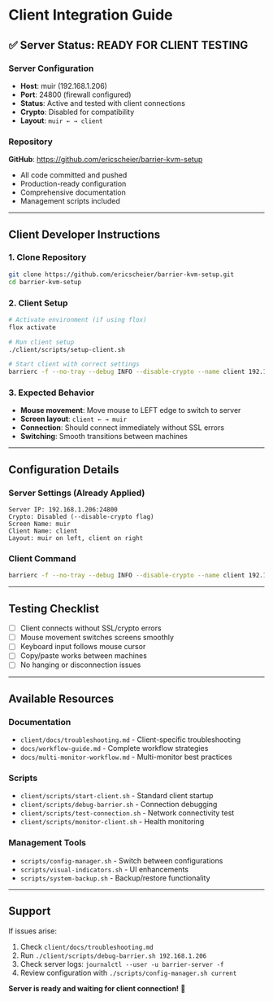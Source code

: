 # Client Integration Guide

## ✅ Server Status: READY FOR CLIENT TESTING

### Server Configuration
- **Host**: muir (192.168.1.206)
- **Port**: 24800 (firewall configured)
- **Status**: Active and tested with client connections
- **Crypto**: Disabled for compatibility
- **Layout**: `muir ← → client`

### Repository
**GitHub**: https://github.com/ericscheier/barrier-kvm-setup
- All code committed and pushed
- Production-ready configuration
- Comprehensive documentation
- Management scripts included

---

## Client Developer Instructions

### 1. Clone Repository
```bash
git clone https://github.com/ericscheier/barrier-kvm-setup.git
cd barrier-kvm-setup
```

### 2. Client Setup
```bash
# Activate environment (if using flox)
flox activate

# Run client setup
./client/scripts/setup-client.sh

# Start client with correct settings
barrierc -f --no-tray --debug INFO --disable-crypto --name client 192.168.1.206
```

### 3. Expected Behavior
- **Mouse movement**: Move mouse to LEFT edge to switch to server
- **Screen layout**: `client ← → muir`
- **Connection**: Should connect immediately without SSL errors
- **Switching**: Smooth transitions between machines

---

## Configuration Details

### Server Settings (Already Applied)
```
Server IP: 192.168.1.206:24800
Crypto: Disabled (--disable-crypto flag)
Screen Name: muir
Client Name: client
Layout: muir on left, client on right
```

### Client Command
```bash
barrierc -f --no-tray --debug INFO --disable-crypto --name client 192.168.1.206
```

---

## Testing Checklist

- [ ] Client connects without SSL/crypto errors
- [ ] Mouse movement switches screens smoothly
- [ ] Keyboard input follows mouse cursor
- [ ] Copy/paste works between machines
- [ ] No hanging or disconnection issues

---

## Available Resources

### Documentation
- `client/docs/troubleshooting.md` - Client-specific troubleshooting
- `docs/workflow-guide.md` - Complete workflow strategies
- `docs/multi-monitor-workflow.md` - Multi-monitor best practices

### Scripts
- `client/scripts/start-client.sh` - Standard client startup
- `client/scripts/debug-barrier.sh` - Connection debugging
- `client/scripts/test-connection.sh` - Network connectivity test
- `client/scripts/monitor-client.sh` - Health monitoring

### Management Tools
- `scripts/config-manager.sh` - Switch between configurations
- `scripts/visual-indicators.sh` - UI enhancements
- `scripts/system-backup.sh` - Backup/restore functionality

---

## Support

If issues arise:
1. Check `client/docs/troubleshooting.md`
2. Run `./client/scripts/debug-barrier.sh 192.168.1.206`
3. Check server logs: `journalctl --user -u barrier-server -f`
4. Review configuration with `./scripts/config-manager.sh current`

**Server is ready and waiting for client connection!** 🚀